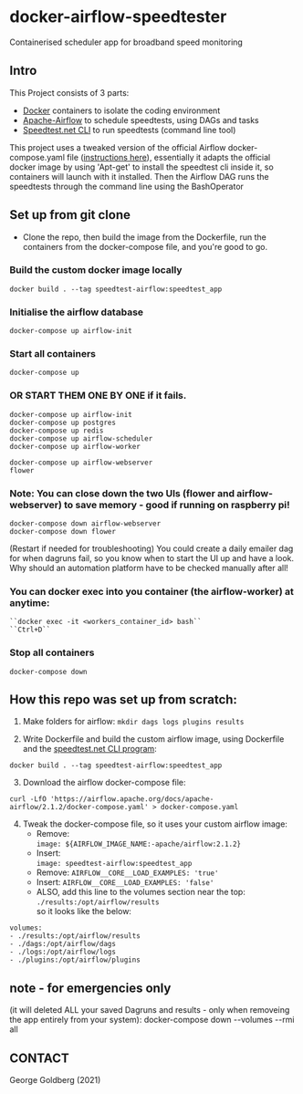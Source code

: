 # docker-airflow-speedtester
Containerised scheduler app for broadband speed monitoring

## Intro
This Project consists of 3 parts:
- [Docker](https://www.docker.com/get-started) containers to isolate the coding environment
- [Apache-Airflow](https://airflow.apache.org/) to schedule speedtests, using DAGs and tasks
- [Speedtest.net CLI](https://www.speedtest.net/apps/cli) to run speedtests (command line tool)

This project uses a tweaked version of the official Airflow docker-compose.yaml file ([instructions here](https://airflow.apache.org/docs/apache-airflow/stable/start/docker.html)), essentially it adapts the official docker image by using 'Apt-get' to install the speedtest cli inside it, so containers will launch with it installed. Then the Airflow DAG runs the speedtests through the command line using the BashOperator

## Set up from git clone
- Clone the repo, then build the image from the Dockerfile, run the containers from the docker-compose file, and you're good to go.

### Build the custom docker image locally
```docker build . --tag speedtest-airflow:speedtest_app```

### Initialise the airflow database  
```docker-compose up airflow-init```

### Start all containers  
```docker-compose up```

### OR START THEM ONE BY ONE if it fails.
```
docker-compose up airflow-init
docker-compose up postgres
docker-compose up redis
docker-compose up airflow-scheduler
docker-compose up airflow-worker

docker-compose up airflow-webserver
flower
```
### Note: You can close down the two UIs (flower and airflow-webserver) to save memory - good if running on raspberry pi! 
```
docker-compose down airflow-webserver
docker-compose down flower
```
(Restart if needed for troubleshooting)
You could create a daily emailer dag for when dagruns fail, so you know when to start the UI up and have a look. Why should an automation platform have to be checked manually after all!

### You can docker exec into you container (the airflow-worker) at anytime:
    ``docker exec -it <workers_container_id> bash``
    ``Ctrl+D``  

### Stop all containers
```docker-compose down```

## How this repo was set up from scratch:

1) Make folders for airflow:
```mkdir dags logs plugins results```

2) Write Dockerfile and build the custom airflow image, using Dockerfile and the [speedtest.net CLI program](https://www.speedtest.net/apps/cli):
```
docker build . --tag speedtest-airflow:speedtest_app
```

3) Download the airflow docker-compose file:
```
curl -LfO 'https://airflow.apache.org/docs/apache-airflow/2.1.2/docker-compose.yaml' > docker-compose.yaml
```

4) Tweak the docker-compose file, so it uses your custom airflow image:
    - Remove:  
    ``image: ${AIRFLOW_IMAGE_NAME:-apache/airflow:2.1.2}``
    - Insert:  
    ``image: speedtest-airflow:speedtest_app``
    - Remove:
    ``AIRFLOW__CORE__LOAD_EXAMPLES: 'true'``
    - Insert:
    ``AIRFLOW__CORE__LOAD_EXAMPLES: 'false'``
    - ALSO, add this line to the volumes section near the top:  
    ``./results:/opt/airflow/results``  
    so it looks like the below:
```
volumes:
- ./results:/opt/airflow/results
- ./dags:/opt/airflow/dags
- ./logs:/opt/airflow/logs
- ./plugins:/opt/airflow/plugins
```

## note - for emergencies only
 (it will deleted ALL your saved Dagruns and results - only when removeing the app entirely from your system): docker-compose down --volumes --rmi all
 
 
## CONTACT
George Goldberg (2021)
